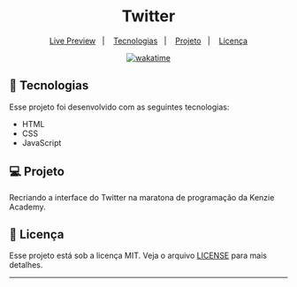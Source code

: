 <h1 align="center">
  Twitter
</h1>

<p align="center">
  <a href="https://twitter-bruno.netlify.app">Live Preview</a>&nbsp;&nbsp;&nbsp;|&nbsp;&nbsp;&nbsp;
  <a href="#-tecnologias">Tecnologias</a>&nbsp;&nbsp;&nbsp;|&nbsp;&nbsp;&nbsp;
  <a href="#-projeto">Projeto</a>&nbsp;&nbsp;&nbsp;|&nbsp;&nbsp;&nbsp;
  <a href="#memo-licença">Licença</a>
</p>

<p align="center">
<a href="https://wakatime.com/badge/user/68660678-6b86-4b78-98df-f5f41a37e1bc/project/33582836-e551-4c6c-9651-7d65235a027b"><img src="https://wakatime.com/badge/user/68660678-6b86-4b78-98df-f5f41a37e1bc/project/33582836-e551-4c6c-9651-7d65235a027b.svg" alt="wakatime"></a>
</p>

## 🚀 Tecnologias

Esse projeto foi desenvolvido com as seguintes tecnologias:

- HTML
- CSS
- JavaScript

## 💻 Projeto

Recriando a interface do Twitter na maratona de programação da Kenzie Academy.

## :memo: Licença

Esse projeto está sob a licença MIT. Veja o arquivo [LICENSE](.github/LICENSE.md) para mais detalhes.

---
